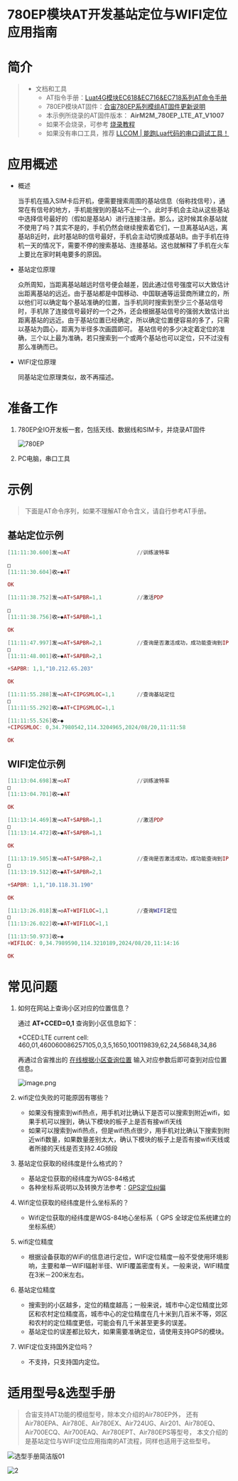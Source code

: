 # 780EP模块AT开发基站定位与WIFI定位应用指南

# 简介

> - 文档和工具
>   - AT指令手册：[Luat4G模块EC618&EC716&EC718系列AT命令手册](https://doc.openluat.com/article/4985)
>   - 780EP模块AT固件：[合宙780EP系列模组AT固件更新说明 ](https://doc.openluat.com/article/5055)
>   - 本示例所烧录的AT固件版本： **AirM2M_780EP_LTE_AT_V1007**
>   - 如果不会烧录，可参考 [烧录教程](https://doc.openluat.com/wiki/21?wiki_page_id=6072)
>   - 如果没有串口工具，推荐 [LLCOM | 能跑Lua代码的串口调试工具！](https://llcom.papapoi.com/index.html)

# 应用概述

- 概述

  当手机在插入SIM卡后开机，便需要搜索周围的基站信息（俗称找信号），通常在有信号的地方，手机能搜到的基站不止一个。此时手机会主动从这些基站中选择信号最好的（假如是基站A）进行连接注册。那么，这时候其余基站就不使用了吗？其实不是的，手机仍然会继续搜索着它们，一旦离基站A远，离基站B近时，此时基站B的信号最好，手机会主动切换成基站B。由于手机在待机一天的情况下，需要不停的搜索基站、连接基站。这也就解释了手机在火车上要比在家时耗电要多的原因。

- 基站定位原理

  众所周知，当距离基站越远时信号便会越差，因此通过信号强度可以大致估计出距离基站的远近。由于基站都是中国移动、中国联通等运营商所建立的，所以他们可以确定每个基站准确的位置，当手机同时搜索到至少三个基站信号时，手机除了连接信号最好的一个之外，还会根据基站信号的强弱大致估计出距离基站的远近。由于基站位置已经确定，所以确定位置便容易的多了，只需以基站为圆心，距离为半径多次画圆即可。
  基站信号的多少决定着定位的准确，三个以上最为准确，若只搜索到一个或两个基站也可以定位，只不过没有那么准确而已。

- WIFI定位原理

  同基站定位原理类似，故不再描述。

# 准备工作

1. 780EP全IO开发板一套，包括天线、数据线和SIM卡，并烧录AT固件

   ![780EP](image/780EP.jpg)

2. PC电脑，串口工具

# 示例

> 下面是AT命令序列，如果不理解AT命令含义，请自行参考AT手册。

## 基站定位示例

```LUA
[11:11:30.600]发→◇AT						//训练波特率

□
[11:11:30.604]收←◆AT

OK

[11:11:38.752]发→◇AT+SAPBR=1,1			//激活PDP

□
[11:11:38.756]收←◆AT+SAPBR=1,1

OK

[11:11:47.997]发→◇AT+SAPBR=2,1			//查询是否激活成功，成功能查询到IP
□
[11:11:48.001]收←◆AT+SAPBR=2,1

+SAPBR: 1,1,"10.212.65.203"

OK

[11:11:55.288]发→◇AT+CIPGSMLOC=1,1		//查询基站定位
□
[11:11:55.292]收←◆AT+CIPGSMLOC=1,1

[11:11:55.526]收←◆
+CIPGSMLOC: 0,34.7980542,114.3204965,2024/08/20,11:11:58

OK
```

## WIFI定位示例

```LUA
[11:13:04.698]发→◇AT						//训练波特率
□
[11:13:04.701]收←◆AT

OK

[11:13:14.469]发→◇AT+SAPBR=1,1			//激活PDP
□
[11:13:14.472]收←◆AT+SAPBR=1,1

OK

[11:13:19.505]发→◇AT+SAPBR=2,1			//查询是否激活成功，成功能查询到IP
□
[11:13:19.512]收←◆AT+SAPBR=2,1

+SAPBR: 1,1,"10.118.31.190"

OK

[11:13:26.018]发→◇AT+WIFILOC=1,1			//查询WIFI定位
□
[11:13:26.022]收←◆AT+WIFILOC=1,1

[11:13:50.973]收←◆
+WIFILOC: 0,34.7989590,114.3210189,2024/08/20,11:14:16

OK
```

# 常见问题

1. 如何在网站上查询小区对应的位置信息？

   通过 **AT+CCED=0,1** 查询到小区信息如下：

   +CCED:LTE current cell: 460,01,460060086257105,0,3,5,1650,100119839,62,24,56848,34,86

   再通过合宙推出的 [在线根据小区查询位置](http://bs.openluat.com/) 输入对应参数后即可查到对应位置信息。

   ![image.png](image/20221031113533163_image.png)

2. wifi定位失败的可能原因有哪些？

   - 如果没有搜索到wifi热点，用手机对比确认下是否可以搜索到附近wifi，如果手机可以搜到，确认下模块的板子上是否有接wifi天线
   - 如果可以搜索到wifi热点，但是wifi热点很少，用手机对比确认下搜索到附近wifi数量，如果数量差别太大，确认下模块的板子上是否有接wifi天线或者所接的天线是否支持2.4G频段

3. 基站定位获取的经纬度是什么格式的？

   - 基站定位获取的经纬度为WGS-84格式
   - 各种坐标系说明以及转换方法参考：[GPS定位纠偏](http://old.openluat.com/GPS-Offset.html) 

4. Wifi定位获取的经纬度是什么坐标系的？

   - Wifi定位获取的经纬度是WGS-84地心坐标系（ GPS 全球定位系统建立的坐标系统）

5. wifi定位精度

   - 根据设备获取的WiFi的信息进行定位，WIFI定位精度一般不受使用环境影响，主要和单一WIFI辐射半径、WIFI覆盖密度有关。一般来说，WIFI精度在3米－200米左右。

6. 基站定位精度

   - 搜索到的小区越多，定位的精度越高；一般来说，城市中心定位精度比郊区和农村定位精度高，城市中心的定位精度在几十米到几百米不等，郊区和农村的定位精度更低，可能会有几千米甚至更多的误差。
   - 基站定位的误差都比较大，如果需要准确定位，请使用支持GPS的模块。

7. WIFI定位支持国外定位吗？

   - 不支持，只支持国内定位。

# 适用型号&选型手册

> 合宙支持AT功能的模组型号，除本文介绍的Air780EP外，
> 还有Air780EPA、Air780E、Air780EX、Air724UG、Air201、Air780EQ、Air700ECQ、Air700EAQ、Air780EPT、Air780EPS等型号，
> 本文介绍的是基站定位与WIFI定位应用指南的AT流程，同样也适用于这些型号。

![选型手册简洁版01](image/1.jpg)


![2](image/2.jpg)